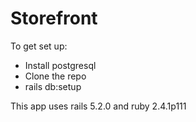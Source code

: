 # Storefront

To get set up:
- Install postgresql
- Clone the repo
- rails db:setup

This app uses rails 5.2.0 and ruby 2.4.1p111
